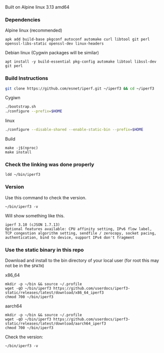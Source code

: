 
Built on Alpine linux 3.13 amd64

### Dependencies

Alpine linux (recommended)

~~~
apk add build-base pkgconf autoconf automake curl libtool git perl openssl-libs-static openssl-dev linux-headers
~~~

Debian linux (Cygwin packages will be similar)

~~~
apt install -y build-essential pkg-config automake libtool libssl-dev git perl
~~~

### Build Instructions

```bash
git clone https://github.com/esnet/iperf.git ~/iperf3 && cd ~/iperf3
```

Cygiwn

```bash
./bootstrap.sh
./configure --prefix=$HOME
```

linux

```bash
./configure --disable-shared --enable-static-bin --prefix=$HOME
```

Build

```
make -j$(nproc)
make install
```

### Check the linking was done properly

~~~
ldd ~/bin/iperf3
~~~

### Version

Use this command to check the version.

~~~
~/bin/iperf3 -v
~~~

Will show something like this.

~~~
iperf 3.10 (cJSON 1.7.13)
Optional features available: CPU affinity setting, IPv6 flow label, TCP congestion algorithm setting, sendfile / zerocopy, socket pacing, authentication, bind to device, support IPv4 don't fragment
~~~

### Use the static binary in this repo

Download and install to the bin directory of your local user (for root this may not be in the `$PATH`)

x86_64

~~~
mkdir -p ~/bin && source ~/.profile
wget -qO ~/bin/iperf3 https://github.com/userdocs/iperf3-static/releases/latest/download/x86_64_iperf3
chmod 700 ~/bin/iperf3
~~~

aarch64

~~~
mkdir -p ~/bin && source ~/.profile
wget -qO ~/bin/iperf3 https://github.com/userdocs/iperf3-static/releases/latest/download/aarch64_iperf3
chmod 700 ~/bin/iperf3
~~~

Check the version:

~~~
~/bin/iperf3 -v
~~~